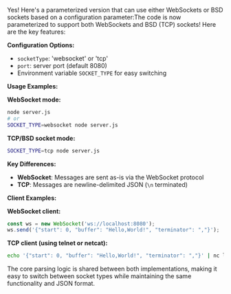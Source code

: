 Yes! Here's a parameterized version that can use either WebSockets or BSD sockets based on a configuration parameter:The code is now parameterized to support both WebSockets and BSD (TCP) sockets! Here are the key features:

**Configuration Options:**
- `socketType`: 'websocket' or 'tcp'
- `port`: server port (default 8080)
- Environment variable `SOCKET_TYPE` for easy switching

**Usage Examples:**

**WebSocket mode:**
```bash
node server.js
# or
SOCKET_TYPE=websocket node server.js
```

**TCP/BSD socket mode:**
```bash
SOCKET_TYPE=tcp node server.js
```

**Key Differences:**
- **WebSocket**: Messages are sent as-is via the WebSocket protocol
- **TCP**: Messages are newline-delimited JSON (`\n` terminated)

**Client Examples:**

**WebSocket client:**
```javascript
const ws = new WebSocket('ws://localhost:8080');
ws.send('{"start": 0, "buffer": "Hello,World!", "terminator": ","}');
```

**TCP client (using telnet or netcat):**
```bash
echo '{"start": 0, "buffer": "Hello,World!", "terminator": ","}' | nc localhost 8080
```

The core parsing logic is shared between both implementations, making it easy to switch between socket types while maintaining the same functionality and JSON format.
